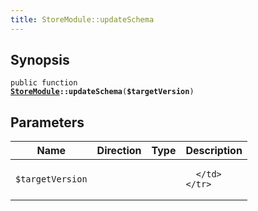 ```yaml
---
title: StoreModule::updateSchema
---
```


## Synopsis

<code>public function <b><a href="StoreModule">StoreModule</a>::updateSchema</b>(<b>$targetVersion</b>)</code>

## Parameters

<table>
  <thead>
    <tr>
      <th>Name</th>
      <th>Direction</th>
      <th>Type</th>
      <th>Description</th>
    </tr>
  </thead>
  <tbody>
    <tr>
      <td><code>$targetVersion</code>
      <td><i></i></td>
      <td></td>
      <td>

      </td>
    </tr>
  </tbody>
</table>

